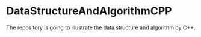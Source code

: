 # DataStructureAndAlgorithmCPP
The repository is going to illustrate the data structure and algorithm by C++.
